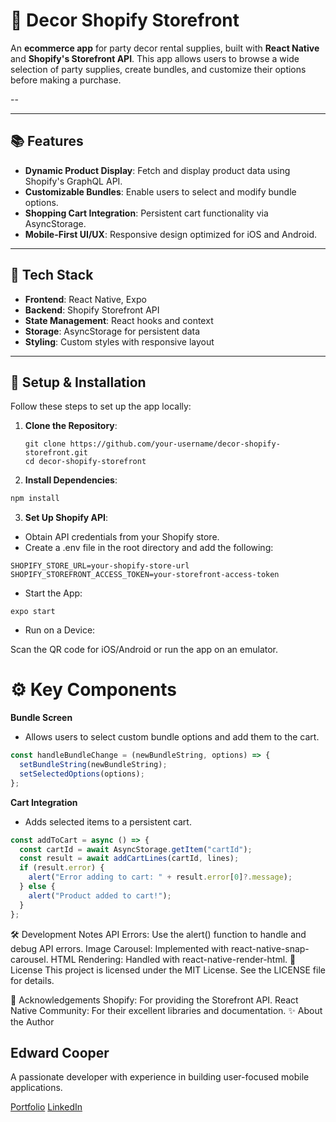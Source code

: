 # 🎉 Decor Shopify Storefront 

An **ecommerce app** for party decor rental supplies, built with **React Native** and **Shopify's Storefront API**. This app allows users to browse a wide selection of party supplies, create bundles, and customize their options before making a purchase.

--

---

## 📚 Features

- **Dynamic Product Display**: Fetch and display product data using Shopify's GraphQL API.
- **Customizable Bundles**: Enable users to select and modify bundle options.
- **Shopping Cart Integration**: Persistent cart functionality via AsyncStorage.
- **Mobile-First UI/UX**: Responsive design optimized for iOS and Android.

---

## 🔧 Tech Stack

- **Frontend**: React Native, Expo
- **Backend**: Shopify Storefront API
- **State Management**: React hooks and context
- **Storage**: AsyncStorage for persistent data
- **Styling**: Custom styles with responsive layout

---

## 🚀 Setup & Installation

Follow these steps to set up the app locally:

1. **Clone the Repository**:
   ```
   git clone https://github.com/your-username/decor-shopify-storefront.git
   cd decor-shopify-storefront
2. **Install Dependencies**:

```bash
npm install
```

3. **Set Up Shopify API**:
- Obtain API credentials from your Shopify store.
- Create a .env file in the root directory and add the following:
```
SHOPIFY_STORE_URL=your-shopify-store-url
SHOPIFY_STOREFRONT_ACCESS_TOKEN=your-storefront-access-token
```
- Start the App:

```
expo start
```
- Run on a Device:

Scan the QR code for iOS/Android or run the app on an emulator.

# ⚙️ Key Components
**Bundle Screen**
- Allows users to select custom bundle options and add them to the cart.
```javascript
const handleBundleChange = (newBundleString, options) => {
  setBundleString(newBundleString);
  setSelectedOptions(options);
};
```
**Cart Integration**
- Adds selected items to a persistent cart.
```javascript
const addToCart = async () => {
  const cartId = await AsyncStorage.getItem("cartId");
  const result = await addCartLines(cartId, lines);
  if (result.error) {
    alert("Error adding to cart: " + result.error[0]?.message);
  } else {
    alert("Product added to cart!");
  }
};
```
🛠️ Development Notes
API Errors: Use the alert() function to handle and debug API errors.
Image Carousel: Implemented with react-native-snap-carousel.
HTML Rendering: Handled with react-native-render-html.
📜 License
This project is licensed under the MIT License. See the LICENSE file for details.

🙌 Acknowledgements
Shopify: For providing the Storefront API.
React Native Community: For their excellent libraries and documentation.
✨ About the Author
## Edward Cooper
A passionate developer with experience in building user-focused mobile applications.

[Portfolio](https://edwardcoopers-portfolio.netlify.app/)
[LinkedIn](https://www.linkedin.com/in/edwardcooperii/)

